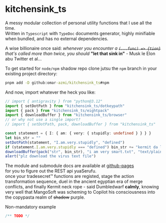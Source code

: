 # kitchensink_ts
A messy modular collection of personal utility functions that I use all the time. <br>
Written in `Typescript` with `TypeDoc` documents generator, highly minifiable when bundled, and has no external dependencies. <br>

A wise billionaire once said: *whenever you encounter a ~~`(...func) => {tion}`~~ that's called more than twice, you should* **"let that sink in"** - Musk le Elon abu Twitter et al...

To get started for `node/npm` shadow repo clone jutsu the `npm` branch in your existing project directory:
```cmd
pnpm add -D github:omar-azmi/kitchensink_ts#npm
```

And now, import whatever the heck you like:
```ts
// import { antigravity } from "python@3.12"
import { setDotPath } from "kitchensink_ts/dotkeypath"
import { pack } from "kitchensink_ts/eightpack"
import { downloadBuffer } from "kitchensink_ts/browser"
// or why not use a single import?
// import { setDotPath, pack, downloadBuffer } from "kitchensink_ts"

const statement = { I: { am: { very: { stupidly: undefined } } } }
let bin_str = ""
setDotPath(statement, "I.am.very.stupidly", "defined")
if (statement.I.am.very.stupidly === "defined") bin_str += "kermit da leap of faith no jutsu"
downloadBuffer(pack("str", bin_str), "i am very smart.txt", "text/plain")
alert("plz download the virus text file")
```

The module and submodule docs are available at [github-pages](https://omar-azmi.github.io/kitchensink_ts/) <br>
for you to figure out the REST api yuaSerufu. <br>
once your tradesecret&#x2122; functions are registed, stage the action transformation sequence, duel in the ancient egyptian era of merge conflicts, and finally Kermit neck rope - said Dumbledwarf **calmly**, knowing very well that MangoSoft was scheming to Copilot his consciousness into the copypasta realm of ~~shadow~~ purple. <br>

Non-mandatory example
```ts
/** TODO */
```
